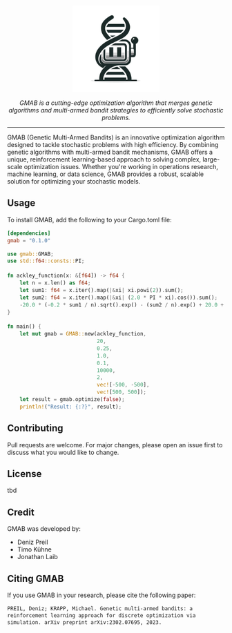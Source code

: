 <p align="center">
  <img src="Logo.webp" alt="GMAB" width="200"/>
</p>

<p align="center">
<em>GMAB is a cutting-edge optimization algorithm that merges genetic algorithms and multi-armed bandit strategies to efficiently solve stochastic problems.</em>
</p>

---

GMAB (Genetic Multi-Armed Bandits) is an innovative optimization algorithm designed to tackle stochastic problems with high efficiency. By combining genetic algorithms with multi-armed bandit mechanisms, GMAB offers a unique, reinforcement learning-based approach to solving complex, large-scale optimization issues. Whether you're working in operations research, machine learning, or data science, GMAB provides a robust, scalable solution for optimizing your stochastic models.

## Usage
To install GMAB, add the following to your Cargo.toml file:

```toml
[dependencies]
gmab = "0.1.0"
```

```rust
use gmab::GMAB;
use std::f64::consts::PI;

fn ackley_function(x: &[f64]) -> f64 {
    let n = x.len() as f64;
    let sum1: f64 = x.iter().map(|&xi| xi.powi(2)).sum();
    let sum2: f64 = x.iter().map(|&xi| (2.0 * PI * xi).cos()).sum();
    -20.0 * (-0.2 * sum1 / n).sqrt().exp() - (sum2 / n).exp() + 20.0 + std::f64::consts::E
}

fn main() {
    let mut gmab = GMAB::new(ackley_function,
                             20,
                             0.25,
                             1.0,
                             0.1,
                             10000,
                             2,
                             vec![-500, -500],
                             vec![500, 500]);
    let result = gmab.optimize(false);
    println!("Result: {:?}", result);
```

## Contributing

Pull requests are welcome. For major changes, please open an issue first to discuss what you would like to change.


## License

tbd

## Credit 
GMAB was developed by:

- Deniz Preil
- Timo Kühne
- Jonathan Laib


## Citing GMAB

If you use GMAB in your research, please cite the following paper:

```
PREIL, Deniz; KRAPP, Michael. Genetic multi-armed bandits: a reinforcement learning approach for discrete optimization via simulation. arXiv preprint arXiv:2302.07695, 2023.
```
